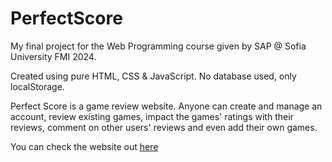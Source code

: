 # PerfectScore
My final project for the Web Programming course given by SAP @ Sofia University FMI 2024.

Created using pure HTML, CSS & JavaScript. No database used, only localStorage.

Perfect Score is a game review website. Anyone can create and manage an account, review existing games, impact the games' ratings with their reviews, comment on other users' reviews and even add their own games.

You can check the website out [here](https://viktoria75.github.io/PerfectScore/)
